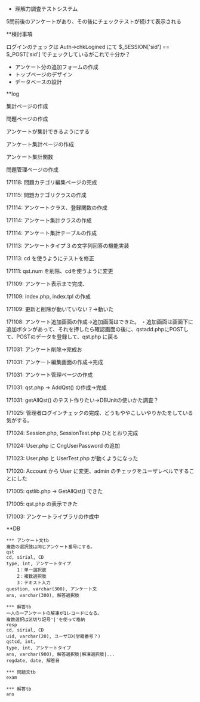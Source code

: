 * 理解力調査テストシステム

5問前後のアンケートがあり、その後にチェックテストが続けて表示される

**検討事項

ログインのチェックは Auth->chkLogined にて $_SESSION['sid'] == $_POST['sid'] でチェックしているがこれで十分か？



- アンケート分の追加フォームの作成
- トップページのデザイン
- データベースの設計

**log

集計ページの作成

問題ページの作成

アンケートが集計できるようにする

アンケート集計ページの作成

アンケート集計関数

問題管理ページの作成

171118: 問題カテゴリ編集ページの完成

171115: 問題カテゴリクラスの作成

171114: アンケートクラス、登録関数の作成

171114: アンケート集計クラスの作成

171114: アンケート集計テーブルの作成

171113: アンケートタイプ 3 の文字列回答の機能実装

171113: cd を使うようにテストを修正

171111: qst.num を削除、cdを使うように変更

171109: アンケート表示まで完成、

171109: index.php, index.tpl の作成

171109: 更新と削除が動いていない？→動いた

171108: アンケート追加画面の作成→追加画面はできた。
・追加画面は画面下に追加ボタンがあって、それを押したら確認画面の後に、qstadd.phpにPOSTして、POSTのデータを登録して、qst.php に戻る

171031: アンケート削除→完成お

171031: アンケート編集画面の作成→完成

171031: アンケート管理ページの作成

171031: qst.php -> AddQst() の作成→完成

171031: getAllQst() のテスト作りたい→DBUnitの使いかた調査？

171025: 管理者ログインチェックの完成、どうもややこしいやりかたをしている気がする。

171024: Session.php, SessionTest.php ひととおり完成

171024: User.php に CngUserPassword の追加

171023: User.php と UserTest.php が動くようになった

171020: Account から User に変更、admin のチェックをユーザレベルですることにした

171005: qstlib.php -> GetAllQst() できた

171005: qst.php の表示できた

171003: アンケートライブラリの作成中


**DB

    *** アンケート文tb
    複数の選択肢は同じアンケート番号にする。
    qst
    cd, sirial, CD
    type, int, アンケートタイプ
        1：単一選択肢
        2：複数選択肢
        3：テキスト入力
    question, varchar(300), アンケート文
    ans, varchar(300), 解答選択肢
    
    *** 解答tb
    一人の一アンケートの解凍が1レコードになる。
    複数選択は区切り記号'|'を使って格納
    resp
    cd, sirial, CD
    uid, varchar(20), ユーザID(学籍番号？)
    qstcd, int, 
    type, int, アンケートタイプ
    ans, varchar(900), 解答選択肢|解凍選択肢|...
    regdate, date, 解答日

    *** 問題文tb
    exam
    
    *** 解答tb
    ans
